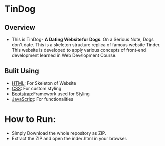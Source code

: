 # TinDog

## Overview

- This is TinDog- <b>A Dating Website for Dogs</b>. On a Serious Note, Dogs don't date. This is a skeleton structure replica of famous website Tinder. This website is developed to apply various concepts of front-end development learned in Web Development Course.


## Bulit Using

- [HTML](https://html.com/): For Skeleton of Website
- [CSS](https://www.w3.org/Style/CSS/Overview.en.html): For custom styling
- [Bootstrap](https://getbootstrap.com/docs/5.1/getting-started/introduction/):Framework used for Styling
- [JavaScript](https://www.javascript.com/): For functionalities
 
# How to Run:

- Simply Download the whole repository as ZIP.
- Extract the ZIP and open the index.html in your browser.
 

